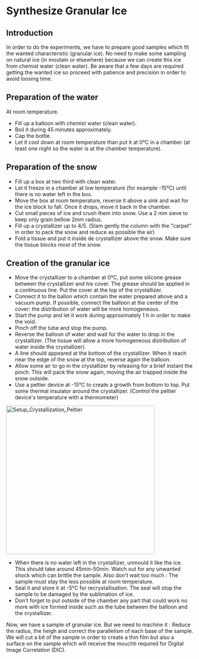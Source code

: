 # Synthesize Granular Ice

## Introduction

In order to do the experiments, we have to prepare good samples which fit the wanted characteristic (granular ice). No need to make some sampling on natural ice (in moutain or elsewhere) because we can create this ice from chemist water (clean water). Be aware that a few days are required getting the wanted ice so proceed with patience and precision in order to avoid loosing time.

##  Preparation of the water
At room temperature.
- Fill up a balloon with chemist water (clean water).
- Boil it during 45 minutes approximately.
- Cap the bottle.
- Let it cool down at room temperature than put it at 0°C in a chamber (at least one night so the water is at the chamber temperature).

## Preparation of the snow

- Fill up a box at two third with clean water.
- Let it freeze in a chamber at low temperature (for example -15°C) until there is no water left in the box.
- Move the box at room temperature, reverse it above a sink and wait for the ice block to fall. Once it drops, move it back in the chamber.
- Cut small pieces of ice and crush them into snow. Use a 2 mm sieve to keep only grain bellow 2mm radius.
- Fill up a crystallizer up to 4/5. (Slam gently the column with the "carpet" in order to pack the snow and reduce as possible the air)
- Fold a tissue and put it inside de crystallizer above the snow. Make sure the tissue blocks most of the snow. 

## Creation of the granular ice

- Move the crystallizer to a chamber at 0°C, put some silicone grease between the crystallizer and his cover. The grease should be applied in a continuous line. Put the cover at the top of the crystallizer.
- Connect it to the ballon which contain the water prepared above and a vacuum pump. If possible, connect the balloon at the center of the cover: the distribution of water will be more homogeneous. 
- Start the pump and let it work during approximately 1 h in order to make the void.
- Pinch off the tube and stop the pump.
- Reverse the balloon of water and wait for the water to drop in the crystallizer. (The tissue will allow a more homogeneous distribution of water inside the crystallizer).
- A line should appeared at the bottom of the crystallizer. When it reach near the edge of the snow at the top, reverse again the balloon.
- Allow some air to go in the crystallizer by releasing for a brief instant the pinch. This will pack the snow again, moving the air trapped inside the snow outside.
- Use a peltier device at -15°C to create a growth from bottom to top. Put some thermal insulator around the crystallizer. (Control the peltier device's temperature with a thermometer)

<img src="../images/Setup_Crystallization_Peltier.jpg" alt="Setup_Crystallization_Peltier" class="bg-primary mb-1" width="400px">

- When there is no water left in the crystallizer, unmould it like the ice. This should take around 45min-50min. Watch out for any unwanted shock which can brittle the sample. Also don't wait too much : The sample must stay the less possible at room temperature.
- Seal it and store it at -5°C for recrystallisation. The seal will stop the sample to be damaged by the sublimation of ice.
- Don't forget to put outside of the chamber any part that could work no more with ice formed inside such as the tube between the balloon and the crystallizer.

Now, we have a sample of granular ice. But we need to machine it : Reduce the radius, the heigh and correct the parallelism of each base of the sample. We will cut a bit of the sample in order to create a thin film but also a surface on the sample which will receive the mouchti required for Digital Image Correlation (DIC).